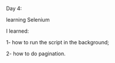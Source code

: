 Day 4:

learning Selenium

I learned:

1- how to run the script in the background;

2- how to do pagination.
